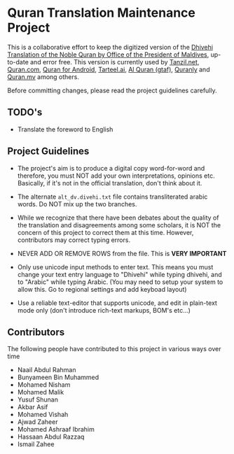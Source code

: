 # Quran Translation Maintenance Project

This is a collaborative effort to keep the digitized version of the [Dhivehi Translation of the Noble Quran by Office of the President of Maldives](https://presidency.gov.mv/quran), up-to-date and error free. This version is currently used by [Tanzil.net](https://tanzil.net/#trans/dv.divehi/1:1), [Quran.com](https://quran.com/1), [Quran for Android](https://play.google.com/store/apps/details?id=com.quran.labs.androidquran&hl=en), [Tarteel.ai](https://www.tarteel.ai), [Al Quran (gtaf)](https://gtaf.org/apps/quran/), [Quranly](https://www.quranly.app) and [Quran.mv](https://quran.mv) among others.

Before committing changes, please read the project guidelines carefully.

## TODO's

* Translate the foreword to English


## Project Guidelines

* The project's aim is to produce a digital copy word-for-word and therefore, you must NOT add your own interpretations, opinions etc. Basically, if it's not in the official translation, don't think about it.

* The alternate `alt_dv.divehi.txt` file contains transliterated arabic words. Do NOT mix up the two branches.

* While we recognize that there have been debates about the quality of the translation and disagreements among some scholars, it is NOT the concern of this project to correct them at this time. However, contributors may correct typing errors.

* NEVER ADD OR REMOVE ROWS from the file. This is **VERY IMPORTANT**

* Only use unicode input methods to enter text. This means you must change your text entry language to "Dhivehi" while typing dhivehi, and to "Arabic" while typing Arabic. (You may need to setup your system to allow this. Go to regional settings and add keyboad layout)

* Use a reliable text-editor that supports unicode, and edit in plain-text mode only (don't introduce rich-text markups, BOM's etc…)

## Contributors

The following people have contributed to this project in various ways over time

* Naail Abdul Rahman
* Bunyameen Bin Muhammed
* Mohamed Nisham
* Mohamed Malik
* Yusuf Shunan
* Akbar Asif
* Mohamed Vishah
* Ajwad Zaheer
* Mohamed Ashraaf Ibrahim
* Hassaan Abdul Razzaq
* Ismail Zahee
